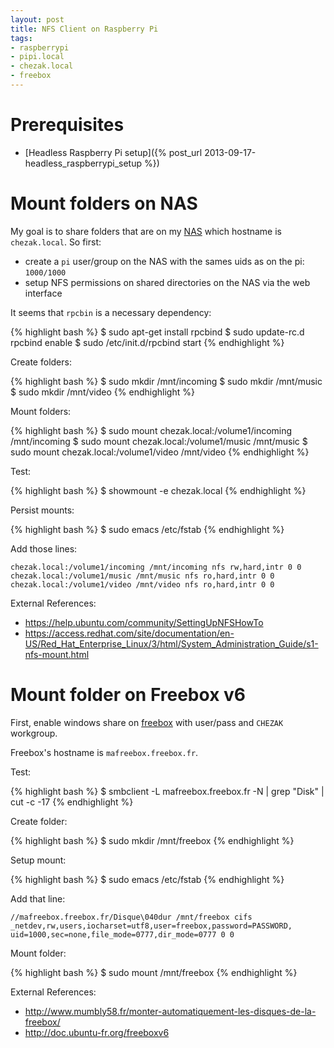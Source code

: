 ```yaml
---
layout: post
title: NFS Client on Raspberry Pi
tags:
- raspberrypi
- pipi.local
- chezak.local
- freebox
---
```


Prerequisites
=============

- [Headless Raspberry Pi setup]({% post_url 2013-09-17-headless_raspberrypi_setup %})

Mount folders on NAS
====================

My goal is to share folders that are on my [NAS](http://www.synology.com/) which hostname is `chezak.local`. So first:

- create a `pi` user/group on the NAS with the sames uids as on the pi: `1000/1000`
- setup NFS permissions on shared directories on the NAS via the web interface

It seems that `rpcbin` is a necessary dependency:

{% highlight bash %}
$ sudo apt-get install rpcbind
$ sudo update-rc.d rpcbind enable
$ sudo /etc/init.d/rpcbind start
{% endhighlight %}

Create folders:

{% highlight bash %}
$ sudo mkdir /mnt/incoming
$ sudo mkdir /mnt/music
$ sudo mkdir /mnt/video
{% endhighlight %}

Mount folders:

{% highlight bash %}
$ sudo mount chezak.local:/volume1/incoming /mnt/incoming
$ sudo mount chezak.local:/volume1/music /mnt/music
$ sudo mount chezak.local:/volume1/video /mnt/video
{% endhighlight %}

Test:

{% highlight bash %}
$ showmount -e chezak.local
{% endhighlight %}

Persist mounts:

{% highlight bash %}
$ sudo emacs /etc/fstab
{% endhighlight %}

Add those lines:

```
chezak.local:/volume1/incoming /mnt/incoming nfs rw,hard,intr 0 0
chezak.local:/volume1/music /mnt/music nfs ro,hard,intr 0 0
chezak.local:/volume1/video /mnt/video nfs ro,hard,intr 0 0
```


External References:

- <https://help.ubuntu.com/community/SettingUpNFSHowTo>
- <https://access.redhat.com/site/documentation/en-US/Red_Hat_Enterprise_Linux/3/html/System_Administration_Guide/s1-nfs-mount.html>


Mount folder on Freebox v6
==========================

First, enable windows share on [freebox](http://en.wikipedia.org/wiki/Freebox) with user/pass and `CHEZAK` workgroup.

Freebox's hostname is `mafreebox.freebox.fr`.

Test:

{% highlight bash %}
$ smbclient -L mafreebox.freebox.fr -N | grep "Disk" | cut -c -17
{% endhighlight %}

Create folder:

{% highlight bash %}
$ sudo mkdir /mnt/freebox
{% endhighlight %}

Setup mount:

{% highlight bash %}
$ sudo emacs /etc/fstab
{% endhighlight %}

Add that line:

```
//mafreebox.freebox.fr/Disque\040dur /mnt/freebox cifs _netdev,rw,users,iocharset=utf8,user=freebox,password=PASSWORD, uid=1000,sec=none,file_mode=0777,dir_mode=0777 0 0
```

Mount folder:

{% highlight bash %}
$ sudo mount /mnt/freebox
{% endhighlight %}


External References:

- <http://www.mumbly58.fr/monter-automatiquement-les-disques-de-la-freebox/>
- <http://doc.ubuntu-fr.org/freeboxv6>
